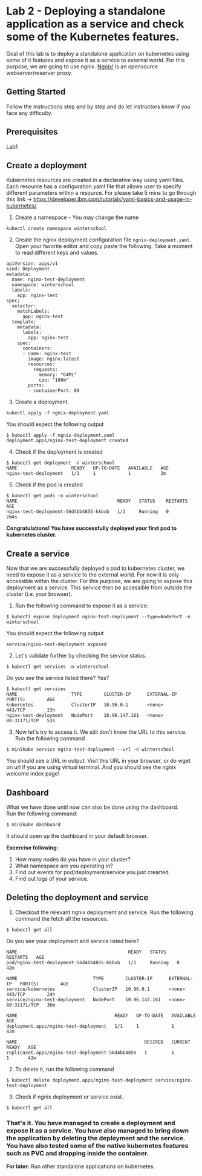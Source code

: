 # Lab 2 - Deploying a standalone application as a service and check some of the Kubernetes features. 
Goal of this lab is to deploy a standalone application on kubernetes using some of it features and expose it as a service to external world. For this purpose, we are going to use ngnix. [Ngnix!](https://en.wikipedia.org/wiki/Nginx) is an opensource webserver/reserver proxy. 

## Getting Started

Follow the instructions step and by step and do let instructors know if you face any difficulty. 

## Prerequisites

Lab1

## Create a deployment

Kubernetes resources are created in a declarative way using yaml files. Each resource has a configuration yaml file that allows user to specify different parameters within a resource. 
For please take 5 mins to go through this link -> https://developer.ibm.com/tutorials/yaml-basics-and-usage-in-kubernetes/ 

1. Create a namespace  - You may change the name

```
kubectl create namespace winterschool 
```

2. Create the ngnix deployment configuration file `ngnix-deployment.yaml`. Open your favorite editor and copy paste the following. Take a moment to read different keys and values. 

```
apiVersion: apps/v1
kind: Deployment
metadata:
  name: nginx-test-deployment
  namespace: winterschool
  labels:
    app: nginx-test
spec:
  selector:
    matchLabels:
      app: nginx-test
  template:
    metadata:
      labels:
        app: nginx-test
    spec:
      containers:
      - name: nginx-test
        image: nginx:latest
        resources:
          requests:
            memory: "64Mi"
            cpu: "100m"      
        ports:
        - containerPort: 80
```
3. Create a deployment. 

```
kubectl apply -f ngnix-deployment.yaml
```

You should expect the following output 

```
$ kubectl apply -f ngnix-deployment.yaml 
deployment.apps/nginx-test-deployment created

```
4. Check if the deployment is created 

```
$ kubectl get deployment -n winterschool
NAME                    READY   UP-TO-DATE   AVAILABLE   AGE
nginx-test-deployment   1/1     1            1           2m
```

5. Check if the pod is created 
```
$ kubectl get pods -n winterschool 
NAME                                     READY   STATUS    RESTARTS   AGE
nginx-test-deployment-56d4bb4855-kkbxb   1/1     Running   0          2m4s
```

**Congratulations! You have successfully deployed your first pod to kubernetes cluster.** 

## Create a service

Now that we are successfully deployed a pod to kubernetes cluster, we need to expose it as a service to the external world. For now it is only accessible within the cluster. 
For this purpose, we are going to expose this deployment as a service. This service then be accessible from outside the cluster (i.e. your browser). 

1. Run the following command to expose it as a service: 

```
$ kubectl expose deployment nginx-test-deployment --type=NodePort -n winterschool
```
 
You should expect the following output 
```
service/nginx-test-deployment exposed
```

2. Let's validate further by checking the service status. 

```
$ kubectl get services -n winterschool
```
Do you see the service listed there? Yes?  

```
$ kubectl get services
NAME                    TYPE        CLUSTER-IP      EXTERNAL-IP   PORT(S)        AGE
kubernetes              ClusterIP   10.96.0.1       <none>        443/TCP        23h
nginx-test-deployment   NodePort    10.96.147.161   <none>        80:31171/TCP   53s
``` 

3. Now let's try to access it. We still don't know the URL to this service. Run the following command 

```
$ minikube service nginx-test-deployment --url -n winterschool
```
You should see a URL in output. Visit this URL in your browser, or do wget on url if you are using virtual terminal. And you should see the ngnix welcome index page! 

## Dashboard

What we have done until now can also be done using the dashboard.  
Run the following command:

```
$ minikube dashboard
```
It should open up the dashboard in your default browser. 

**Excercise following:**
1. How many nodes do you have in your cluster?
2. What namespace are you operating in?
4. Find out events for pod/deployment/service you just crearted. 
5. Find out logs of your service. 


## Deleting the deployment and service 

1. Checkout the relevant ngnix deployment and service. Run the following command the fetch all the resources. 
```
$ kubectl get all
```
Do you see your deployment and service listed here? 

```
NAME                                         READY   STATUS    RESTARTS   AGE
pod/nginx-test-deployment-56d4bb4855-kkbxb   1/1     Running   0          42m

NAME                            TYPE        CLUSTER-IP      EXTERNAL-IP   PORT(S)        AGE
service/kubernetes              ClusterIP   10.96.0.1       <none>        443/TCP        24h
service/nginx-test-deployment   NodePort    10.96.147.161   <none>        80:31171/TCP   36m

NAME                                    READY   UP-TO-DATE   AVAILABLE   AGE
deployment.apps/nginx-test-deployment   1/1     1            1           42m

NAME                                               DESIRED   CURRENT   READY   AGE
replicaset.apps/nginx-test-deployment-56d4bb4855   1         1         1       42m
```

2. To delete it, run the following command
```
$ kubectl delete deployment.apps/nginx-test-deployment service/nginx-test-deployment
```

3. Check if ngnix deployment or service exist. 
```
$ kubectl get all
```



### That's it. You have managed to create a deployment and expose it as a service. You have also managed to bring down the application by deleting the deployment and the service. You have also tested some of the native kubernetes features such as PVC and dropping inside the container. 

**For later:** Run other standalone applications on kubernetes. 










